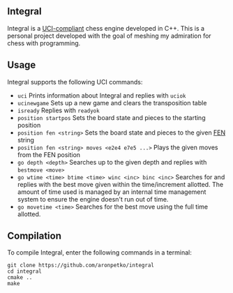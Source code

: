 ## Integral
Integral is a [UCI-compliant](https://en.wikipedia.org/wiki/Universal_Chess_Interface) chess engine developed in C++. This is a personal project developed with the goal of meshing my admiration for chess with programming.

## Usage
Integral supports the following UCI commands:
- `uci` Prints information about Integral and replies with `uciok`
- `ucinewgame` Sets up a new game and clears the transposition table
- `isready` Replies with `readyok`
- `position startpos` Sets the board state and pieces to the starting position
- `position fen <string>` Sets the board state and pieces to the given [FEN](https://en.wikipedia.org/wiki/Forsyth%E2%80%93Edwards_Notation) string
- `position fen <string> moves <e2e4 e7e5 ...>` Plays the given moves from the FEN position
- `go depth <depth>` Searches up to the given depth and replies with `bestmove <move>`
- `go wtime <time> btime <time> winc <inc> binc <inc>` Searches for and replies with the best move given within the time/increment allotted. The amount of time used is managed by an internal time management system to ensure the engine doesn't run out of time.
- `go movetime <time>` Searches for the best move using the full time allotted.

## Compilation
To compile Integral, enter the following commands in a terminal:
```shell
git clone https://github.com/aronpetko/integral
cd integral
cmake ..
make
```